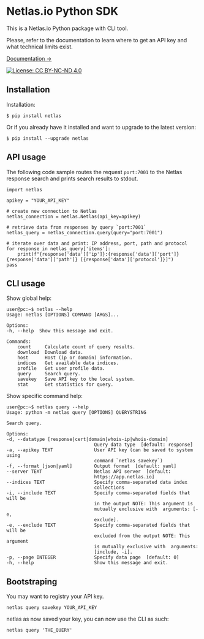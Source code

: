 # Netlas.io Python SDK

This is a Netlas.io Python package with CLI tool.

Please, refer to the documentation to learn where to get an API key and what technical limits exist.

[Documentation &rarr;](https://docs.netlas.io/automation/)

<span class="hidden">[![License: CC BY-NC-ND 4.0](https://img.shields.io/badge/License-CC%20BY--NC--ND%204.0-lightgrey.svg)](https://creativecommons.org/licenses/by-nc-nd/4.0/)</span>

## Installation

Installation:

```
$ pip install netlas
```

Or if you already have it installed and want to upgrade to the latest version:

```
$ pip install --upgrade netlas
```

## API usage

The following code sample routes the request `port:7001` to the Netlas response search and prints search results to stdout.

```
import netlas

apikey = "YOUR_API_KEY"

# create new connection to Netlas
netlas_connection = netlas.Netlas(api_key=apikey)

# retrieve data from responses by query `port:7001`
netlas_query = netlas_connection.query(query="port:7001")

# iterate over data and print: IP address, port, path and protocol
for response in netlas_query['items']:
    print(f"{response['data']['ip']}:{response['data']['port']}{response['data']['path']} [{response['data']['protocol']}]")
pass
```

## CLI usage

Show global help:
```
user@pc:~$ netlas --help
Usage: netlas [OPTIONS] COMMAND [ARGS]...

Options:
-h, --help  Show this message and exit.

Commands:
    count     Calculate count of query results.
    download  Download data.
    host      Host (ip or domain) information.
    indices   Get available data indices.
    profile   Get user profile data.
    query     Search query.
    savekey   Save API key to the local system.
    stat      Get statistics for query.
```

Show specific command help:
```
user@pc:~$ netlas query --help
Usage: python -m netlas query [OPTIONS] QUERYSTRING

Search query.

Options:
-d, --datatype [response|cert|domain|whois-ip|whois-domain]
                                Query data type  [default: response]
-a, --apikey TEXT               User API key (can be saved to system using
                                command `netlas savekey`)
-f, --format [json|yaml]        Output format  [default: yaml]
--server TEXT                   Netlas API server  [default:
                                https://app.netlas.io]
--indices TEXT                  Specify comma-separated data index
                                collections
-i, --include TEXT              Specify comma-separated fields that will be
                                in the output NOTE: This argument is
                                mutually exclusive with  arguments: [-e,
                                exclude].
-e, --exclude TEXT              Specify comma-separated fields that will be
                                excluded from the output NOTE: This argument
                                is mutually exclusive with  arguments:
                                [include, -i].
-p, --page INTEGER              Specify data page  [default: 0]
-h, --help                      Show this message and exit.
```

## Bootstraping

You may want to registry your API key.

```
netlas query savekey YOUR_API_KEY
```
netlas as now saved your key, you can now use the CLI as such:
```
netlas query 'THE_QUERY'
```
